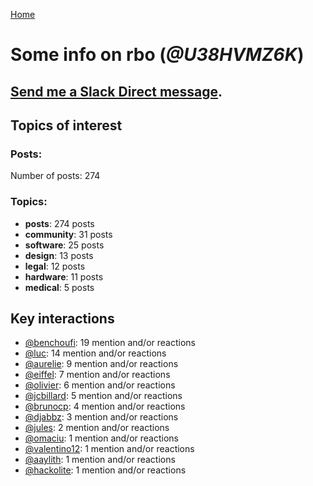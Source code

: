 [Home](https://kelu124.github.io/echommunity/)

# Some info on __rbo__ (_@U38HVMZ6K_)


## [Send me a Slack Direct message](https://echopen.slack.com/messages/@rbo/).

## Topics of interest

### Posts: 

Number of posts: 274

### Topics:

* __posts__: 274 posts
* __community__: 31 posts
* __software__: 25 posts
* __design__: 13 posts
* __legal__: 12 posts
* __hardware__: 11 posts
* __medical__: 5 posts

## Key interactions 

* [@benchoufi](./U0B47KC3S.md): 19 mention and/or reactions
* [@luc](./U0AAL4W13.md): 14 mention and/or reactions
* [@aurelie](./U37GZRZU6.md): 9 mention and/or reactions
* [@eiffel](./U3GHS132Q.md): 7 mention and/or reactions
* [@olivier](./U04DFTZ7D.md): 6 mention and/or reactions
* [@jcbillard](./U3GQS8JTZ.md): 5 mention and/or reactions
* [@brunocp](./U33817K25.md): 4 mention and/or reactions
* [@djabbz](./U2PFHNN3C.md): 3 mention and/or reactions
* [@jules](./U3ML4L01Z.md): 2 mention and/or reactions
* [@omaciu](./U3J40RUDT.md): 1 mention and/or reactions
* [@valentino12](./U3GV4N878.md): 1 mention and/or reactions
* [@aaylith](./U3ARRLDQ8.md): 1 mention and/or reactions
* [@hackolite](./U20C8CKTL.md): 1 mention and/or reactions
